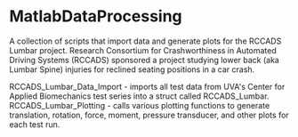 # MatlabDataProcessing
A collection of scripts that import data and generate plots for the RCCADS Lumbar project. Research Consortium for Crashworthiness in Automated Driving Systems (RCCADS) sponsored a project studying lower back (aka Lumbar Spine) injuries for reclined seating positions in a car crash.

RCCADS_Lumbar_Data_Import - imports all test data from UVA's Center for Applied Biomechanics test series into a struct called RCCADS_Lumbar.
RCCADS_Lumbar_Plotting - calls various plotting functions to generate translation, rotation, force, moment, pressure transducer, and other plots for each test run. 


